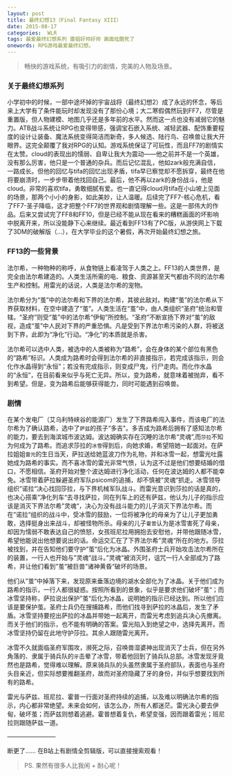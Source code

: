 ```yaml
---
layout: post
title: 最终幻想13（Final Fantasy XIII）
date: 2015-08-17
categories:  WLR
tags: 最爱最终幻想系列 雷姐好帅好帅 画面炫酷死了
onewords: RPG游戏最爱最终幻想。
---
```

> 畅快的游戏系统，有吸引力的剧情，完美的人物及场景。

### 关于最终幻想系列

小学初中的时候，一部中途坏掉的宇宙战将（最终幻想2）成了永远的怀念，等后来上大学有了条件能玩时却发现没有了那份心境；大二寒假偶然玩到FF7，尽管是重置版，但人物建模、地图几乎还是多年前的水平。然而这一点也没有减弱它的魅力。ATB战斗系统让RPG也变得带感，强调宝石嵌入系统、减轻武器、配饰重要程度的设计让装备、魔法系统变得简洁而新奇，多人候选、陆行鸟、召唤兽让我大开眼界。这完全颠覆了我对RPG的认知。游戏系统保证了可玩性，而且FF7的剧情实在太赞。cloud的表现出的懦弱、自卑让我大为震动——他之前并不是一个英雄，没有那么厉害，他只是一个普通的杂兵。而后记忆混乱，他如zark般充满自信，一路成长。但他的回忆与tifa的回忆出现矛盾，tifa早已察觉却不愿拆穿，最终在他将要崩溃时，一步步带着他找回自己。最后，他不再以zark的身份战斗，他是cloud。非常的喜欢tifa，勇敢细腻有爱。也一直记得cloud月tifa在小山坡上见面的场景，那两个小小的身影，如此美妙，让人温暖。后续完了FF7-核心危机，看了FF7-圣子降临，这才把整个FF7的世界观和剧情理解一些。这是一部伟大的作品。后来又尝试完了FF8和FF10，但是已经不能从现在看来的糟糕画面的坏影响中脱离开来，所以没能静下心来继续。最近看到FF13有了PC版，从游侠网上下载了3DM的破解版（...），在大学毕业的这个暑假，再次开始最终幻想之旅。

### FF13的一些背景

法尔希，一种物种的称呼，从食物链上看凌驾于人类之上。FF13的人类世界，是完全由法尔希建造的。人类生活所需的电、粮食、资源甚至天气都由不同的法尔希生产和控制。用雷光的话说，人类是法尔希的宠物。

法尔希分为“茧”中的法尔希和下界的法尔希，其彼此敌对。构建“茧”的法尔希从下界获取材料，在空中建造了“茧”。人类生活在“茧”中，由人类组织“圣府”统治和管辖。“圣府”则受“茧”中的法尔希“伊甸”所控制。“圣府”不断宣扬下界对“茧”的敌视，造成“茧”中人民对下界的严重恐惧。凡是受到下界法尔希污染的人群，将被送到下界，此即为“净化”行动。“净化”的本质就是杀害。

法尔希可以选中人类，被选中的人类被称为“路希”，会在身体的某个部位有黑色的“路希”标识。人类成为路希时会得到法尔希的非直接指示，若完成该指示，则会化作水晶得到“永恒”；若没有完成指示，则变成尸鬼，行尸走肉。而化作水晶的“永恒”，在目前看来似乎与死亡无异。所以，变为路希，就意味着被抛弃，看不到希望。但是，变为路希后能够获得能力，同时可能遇到召唤兽。

### 剧情

在某个发电厂（艾乌利特峡谷的能源厂）发生了下界路希闯入事件，而该电厂的法尔希为了确认路希，选中了`萨兹`的孩子“多吉"。多吉成为路希后拥有了感知法尔希的能力，要去到海滨城市波达姆。波达姆确实存在沉睡的法尔希“灵魂”,而`莎拉`不知为何成为了路希。而追求莎拉的`冰雪`得到后，向她求婚，希望陪她一起面对。在萨拉姐姐`雷光`的生日当天，萨拉送给她蓝波刀作为礼物，并和冰雪一起，想雷光吐露她成为路希的事实。而不喜冰雪的雷光非常气愤，认为这不过是他们想要结婚的借口，不愿相信。圣府开始对整个波达姆进行净化活动，任何在波达姆的人都不能幸免。冰雪带着萨拉躲避圣府军队psicom的追捕，却不慎被”灵魂“抓走。冰雪领导组织”诺拉“决心找回莎拉，与下界机械军队战斗。而雷光意识到莎拉的话是真的，也决心搭乘”净化列车“去寻找萨拉，同在列车上的还有萨兹，他认为儿子的指示应该是消灭下界法尔希”灵魂“，决心为没有战斗能力的儿子消灭下界法尔希。而在”诺拉“组织的战斗中，受冰雪的鼓励，一位将被净化的母亲为了让儿子更加勇敢，选择挺身出来战斗，却被怪物所杀。母亲的儿子`霍普`认为是冰雪害死了母亲，却因为懦弱不敢表达自己的愤怒，女孩班尼拉用拥抱去安慰他，并带他跟随冰雪，希望他能说出他想要说出的话。命运交汇在了下界法尔希”灵魂“所在的地方。莎拉被找到，并在告知他们要守护”茧“后化为冰晶。外围圣府士兵开始攻击法尔希所在的装置，一行人也开始与”灵魂“战斗。”灵魂“被消灭时，诅咒一行人全部成为了路希，并让他们看到”茧“被巨兽”诸神黄昏“破坏的场景。

他们从”茧“中掉落下来，发现原来垂落边境的湖水全部化为了冰晶。关于他们成为路希的指示，一行人都很疑惑。按照所看到的景象，似乎是要求他们破坏”茧“；而冰雪坚持称，萨拉说出保护”茧“后化为冰晶，说明她的指示已经达到。所以他们应该是要保护茧。圣府士兵仍在搜捕路希，而他们找寻到萨拉的冰晶后，发生了矛盾。冰雪坚持要挖出萨拉的冰晶并带她一起离开，而雷光考虑到追兵决心先撤离。而关于他们的指示，也不能有明确的答案。雷光陷入到绝望之中，选择先离开。而冰雪坚持仍留在此地守护莎拉。其余人跟随雷光离开。

冰雪不久就面临圣府军围攻，濒死之际，召唤兽湿婆神出现消灭了士兵，但在另外角落的、隶属于骑兵队的`牙`击晕了冰雪，带着他回到了骑兵队总部。冰雪发现牙竟然也是路希，觉得难以理解。原来骑兵队的头虽然隶属于圣府部队，表面也与圣府头目亲近，但实际想要推翻圣府，故而对圣府隐藏了牙的身份，并似乎想要找到所有的路希。

雷光与萨兹、班尼拉、霍普一行面对圣府持续的追捕，以及难以明确法尔希的指示，内心都非常绝望。未来会如何，该怎么办，所有人都迷茫。雷光决心要去伊甸，破坏茧；而萨兹则想着逃避。霍普想着复仇，希望变强，因而跟着雷光；班尼拉则跟随萨兹一道。

————————

断更了…… 在B站上有剧情全剪辑版，可以直接搜索观看！ 

> PS. 果然有很多人比我闲 + 耐心呢！
